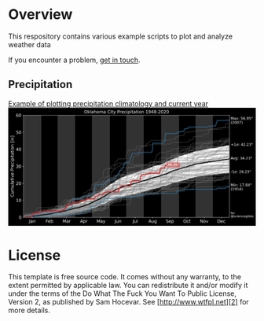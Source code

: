 # Overview
This respository contains various example scripts to plot and analyze weather data

If you encounter a problem, [get in touch][3].

## Precipitation
[Example of plotting precipitation climatology and current year][1]
![Image of precip at kokc](figures/precip_kokc.png)


# License
This template is free source code. It comes without any warranty, to the extent permitted by applicable law. You can redistribute it and/or modify it under the terms of the Do What The Fuck You Want To Public License, Version 2, as published by Sam Hocevar. See [http://www.wtfpl.net][2] for more details.

[1]: precip_kokc.py
[2]: http://www.wtfpl.net
[3]: mailto:jeremy.gibbs@noaa.gov

